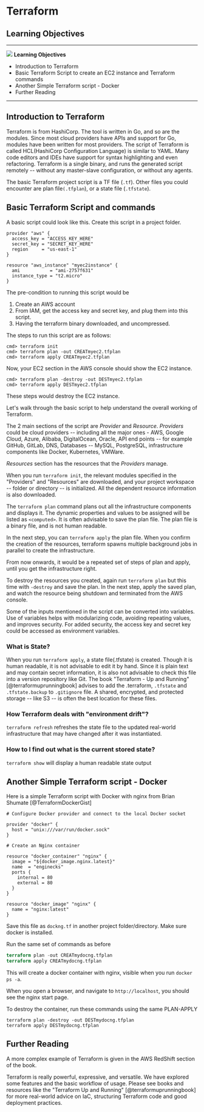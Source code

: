 # Terraform


## Learning Objectives


---

![](images/learning.png) **Learning Objectives**

* Introduction to Terraform
* Basic Terraform Script to create an EC2 instance and Terraform commands
* Another Simple Terraform script - Docker
* Further Reading


---


## Introduction to Terraform

Terraform is from HashiCorp. The tool is written in Go, and so are the
modules. Since most cloud providers have APIs and support for Go,
modules have been written for most providers.  The script of Terraform
is called HCL(HashiCorp Configuration Language) is similar to
YAML. Many code editors and IDEs have support for syntax highlighting
and even refactoring.  Terraform is a single binary, and runs the
generated script remotely -- without any master-slave configuration, or
without any agents.

The basic Terraform project script is a TF file (`.tf`). Other files you
could encounter are plan file`(.tfplan`), or a state file (`.tfstate`).

## Basic Terraform Script and commands


A basic script could look like this. Create this script in a project
folder.

```
provider "aws" {
  access_key = "ACCESS_KEY_HERE"
  secret_key = "SECRET_KEY_HERE"
  region     = "us-east-1"
}

resource "aws_instance" "myec2instance" {
  ami           = "ami-2757f631"
  instance_type = "t2.micro"
}
```

The pre-condition to running this script would be

1. Create an AWS account
2. From IAM, get the access key and secret key, and plug them into this script.
3. Having the terraform binary downloaded, and uncompressed.

The steps to run this script are as follows:

```
cmd> terraform init
cmd> terraform plan -out CREATmyec2.tfplan
cmd> terraform apply CREATmyec2.tfplan
```
Now, your EC2 section in the AWS console should show the EC2 instance.

```
cmd> terraform plan -destroy -out DESTmyec2.tfplan
cmd> terraform apply DESTmyec2.tfplan
```

These steps would destroy the EC2 instance.

Let's walk through the basic script to help understand the overall working of Terraform.

The 2 main sections of the script are *Provider* and *Resource*.
*Providers* could be cloud providers -- including all the major ones -
AWS, Google Cloud, Azure, Alibaba, DigitalOcean, Oracle, API end
points -- for example GitHub, GitLab, DNS, Databases -- MySQL,
PostgreSQL, infrastructure components like Docker, Kubernetes,
VMWare.

*Resources* section has the resources that the *Providers*
manage.

When you run ```terraform init```, the relevant modules specified in
the "Providers" and "Resources" are downloaded, and your project
workspace  -- folder or directory -- is initialized. All the dependent
resource information is also downloaded.

The ```terraform plan``` command plans out all the infrastructure
components and displays it. The dynamic properties and values to be
assigned will be listed as `<computed>`.  It is often advisable to save
the plan file. The plan file is a binary file, and is not human
readable.

In the next step, you can ```terraform apply``` the plan file. When
you confirm the creation of the resources, terraform spawns multiple
background jobs in parallel to create the infrastructure.

From now onwards, it would be a repeated set of steps of plan and
apply, until you get the infrastructure right.

To destroy the resources you created, again run ```terraform plan```
but this time with ```-destroy``` and save the plan. In the next
step, apply the saved plan, and watch the resource being shutdown and
terminated from the AWS console.

Some of the inputs mentioned in the script can be converted into
variables. Use of variables helps with modularizing code, avoiding
repeating values, and improves security. For added security, the
access key and secret key could be accessed as environment variables.

### What is State?

When you run ```terraform apply```, a state file(.tfstate) is
created. Though it is human readable, it is not advisable to edit it
by hand. Since it is plain text and may contain secret information,
it is also not advisable to check this file into a version repository
like Git. The book "Terraform - Up and Running" [@terraformuprunningbook] advises to
add the .terraform, `.tfstate` and `.tfstate.backup` to `.gitignore` file. A
shared, encrypted, and protected storage -- like S3 -- is often the best
location for these files.

### How Terraform deals with "environment drift"?

```terraform refresh``` refreshes the state file to the updated
real-world infrastructure that may have changed after it was
instantiated.

### How to I find out what is the current stored state?

```terraform show``` will display a human readable state output


## Another Simple Terraform script - Docker


Here is a simple Terraform script with Docker with nginx from Brian Shumate [@TerraformDockerGist]

```
# Configure Docker provider and connect to the local Docker socket

provider "docker" {
  host = "unix:///var/run/docker.sock"
}

# Create an Nginx container

resource "docker_container" "nginx" {
  image = "${docker_image.nginx.latest}"
  name  = "enginecks"
  ports {
    internal = 80
    external = 80
  }
}

resource "docker_image" "nginx" {
  name = "nginx:latest"
}
```

Save this file as `dockng.tf` in another project folder/directory. Make
sure docker is installed.

Run the same set of commands as before

``` terraform init
terraform plan -out CREATmydocng.tfplan
terraform apply CREATmydocng.tfplan
```


This will create a docker container with nginx, visible when you run ```docker ps -a```.

When you open a browser, and navigate to `http://localhost`, you should see the nginx start page.

To destroy the container, run these commands using the same PLAN-APPLY

```
terraform plan -destroy -out DESTmydocng.tfplan
terraform apply DESTmydocng.tfplan
```

## Further Reading


A more complex example of Terraform is given in the AWS RedShift
section of the book.

Terraform is really powerful, expressive, and versatile. We have
explored some features and the basic workflow of usage.  Please see
books and resources like the "Terraform Up and Running" [@terraformuprunningbook] for more real-world
advice on IaC, structuring Terraform code and good deployment practices.

